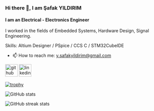 ### Hi there 👋, I am Şafak YILDIRIM
#### I am an Electrical - Electronics Engineer
I worked in the fields of Embedded Systems, Hardware Design, Signal Engineering.

Skills: Altium Designer / PSpice / CCS C / STM32CubeIDE 

- 📫 How to reach me: y.safakyildirim@gmail.com 


[<img src='https://cdn.jsdelivr.net/npm/simple-icons@3.0.1/icons/github.svg' alt='github' height='40'>](https://github.com/Safakyildirim)  [<img src='https://cdn.jsdelivr.net/npm/simple-icons@3.0.1/icons/linkedin.svg' alt='linkedin' height='40'>](https://www.linkedin.com/in/safak-yildirim/)  

[![trophy](https://github-profile-trophy.vercel.app/?username=Safakyildirim)](https://github.com/ryo-ma/github-profile-trophy)

![GitHub stats](https://github-readme-stats.vercel.app/api?username=Safakyildirim&show_icons=true)  

![GitHub streak stats](https://streak-stats.demolab.com/?user=Safakyildirim)  

